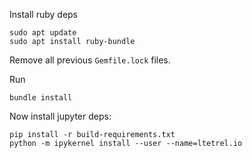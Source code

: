 Install ruby deps

```
sudo apt update
sudo apt install ruby-bundle
```

Remove all previous `Gemfile.lock` files.

Run
```
bundle install
```

Now install jupyter deps:
```
pip install -r build-requirements.txt
python -m ipykernel install --user --name=ltetrel.io
```